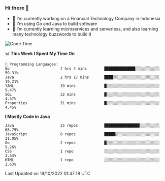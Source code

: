 ### Hi there 👋

<!--
**mazzama/mazzama** is a ✨ _special_ ✨ repository because its `README.md` (this file) appears on your GitHub profile.

Here are some ideas to get you started:

- 🔭 I’m currently working on ...
- 🌱 I’m currently learning ...
- 👯 I’m looking to collaborate on ...
- 🤔 I’m looking for help with ...
- 💬 Ask me about ...
- 📫 How to reach me: ...
- 😄 Pronouns: ...
- ⚡ Fun fact: ...
-->

- 🔭 I’m currently working on a Financial Technology Company in Indonesia
- :gun: I'm using Go and Java to build software
- 🌱 I’m currently learning microservices and serverless, and also learning many technology buzzwords to build it

<!--START_SECTION:waka-->
![Code Time](http://img.shields.io/badge/Code%20Time-2%2C339%20hrs%2031%20mins-blue)

📊 **This Week I Spent My Time On** 

```text
💬 Programming Languages: 
Go                       7 hrs 4 mins        ██████████████░░░░░░░░░░░   59.31% 
Java                     2 hrs 17 mins       ████░░░░░░░░░░░░░░░░░░░░░   19.21% 
YAML                     39 mins             █░░░░░░░░░░░░░░░░░░░░░░░░   5.47% 
SQL                      32 mins             █░░░░░░░░░░░░░░░░░░░░░░░░   4.57% 
Properties               31 mins             █░░░░░░░░░░░░░░░░░░░░░░░░   4.45%

```

**I Mostly Code in Java** 

```text
Java                     25 repos            ████████████████░░░░░░░░░   65.79% 
JavaScript               8 repos             █████░░░░░░░░░░░░░░░░░░░░   21.05% 
Go                       2 repos             █░░░░░░░░░░░░░░░░░░░░░░░░   5.26% 
CSS                      1 repo              ░░░░░░░░░░░░░░░░░░░░░░░░░   2.63% 
HTML                     1 repo              ░░░░░░░░░░░░░░░░░░░░░░░░░   2.63%

```



 Last Updated on 19/10/2022 01:47:18 UTC
<!--END_SECTION:waka-->
